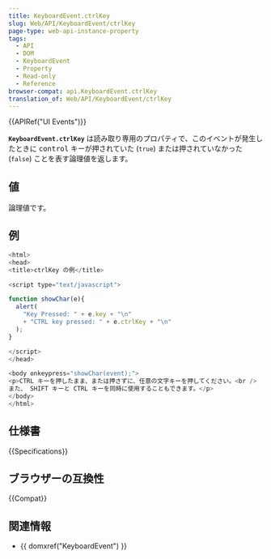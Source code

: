 ```yaml
---
title: KeyboardEvent.ctrlKey
slug: Web/API/KeyboardEvent/ctrlKey
page-type: web-api-instance-property
tags:
  - API
  - DOM
  - KeyboardEvent
  - Property
  - Read-only
  - Reference
browser-compat: api.KeyboardEvent.ctrlKey
translation_of: Web/API/KeyboardEvent/ctrlKey
---
```

{{APIRef("UI Events")}}

**`KeyboardEvent.ctrlKey`** は読み取り専用のプロパティで、このイベントが発生したときに <kbd>control</kbd> キーが押されていた (`true`) または押されていなかった (`false`) ことを表す論理値を返します。

## 値

論理値です。

## 例

```js
<html>
<head>
<title>ctrlKey の例</title>

<script type="text/javascript">

function showChar(e){
  alert(
    "Key Pressed: " + e.key + "\n"
    + "CTRL key pressed: " + e.ctrlKey + "\n"
  );
}

</script>
</head>

<body onkeypress="showChar(event);">
<p>CTRL キーを押したまま、または押さずに、任意の文字キーを押してください。<br />
また、 SHIFT キーと CTRL キーを同時に使用することもできます。</p>
</body>
</html>
```

## 仕様書

{{Specifications}}

## ブラウザーの互換性

{{Compat}}

## 関連情報

- {{ domxref("KeyboardEvent") }}
